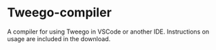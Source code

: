 # Tweego-compiler
A compiler for using Tweego in VSCode or another IDE.
Instructions on usage are included in the download.
